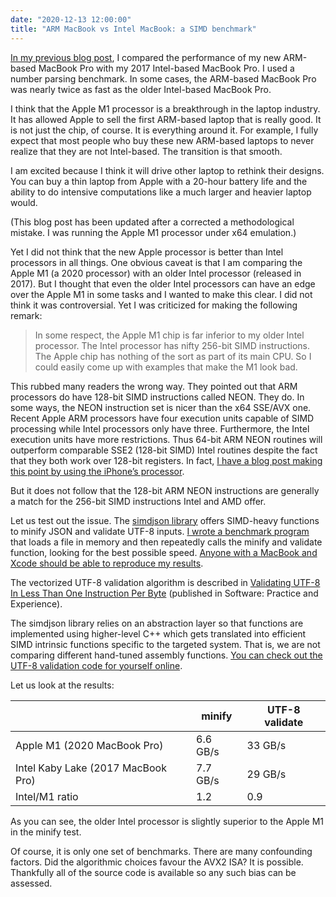 ```yaml
---
date: "2020-12-13 12:00:00"
title: "ARM MacBook vs Intel MacBook: a SIMD benchmark"
---
```




[In my previous blog post](/lemire/blog/2020/12/11/arm-macbook-vs-intel-macbook/), I compared the performance of my new ARM-based MacBook Pro with my 2017 Intel-based MacBook Pro. I used a number parsing benchmark. In some cases, the ARM-based MacBook Pro was nearly twice as fast as the older Intel-based MacBook Pro.

I think that the Apple M1 processor is a breakthrough in the laptop industry. It has allowed Apple to sell the first ARM-based laptop that is really good. It is not just the chip, of course. It is everything around it. For example, I fully expect that most people who buy these new ARM-based laptops to never realize that they are not Intel-based. The transition is that smooth.

I am excited because I think it will drive other laptop to rethink their designs. You can buy a thin laptop from Apple with a 20-hour battery life and the ability to do intensive computations like a much larger and heavier laptop would.

(This blog post has been updated after a corrected a methodological mistake. I was running the Apple M1 processor under x64 emulation.)

Yet I did not think that the new Apple processor is better than Intel processors in all things. One obvious caveat is that I am comparing the Apple M1 (a 2020 processor) with an older Intel processor (released in 2017). But I thought that even the older Intel processors can have an edge over the Apple M1 in some tasks and I wanted to make this clear. I did not think it was controversial. Yet I was criticized for making the following remark:

> In some respect, the Apple M1 chip is far inferior to my older Intel processor. The Intel processor has nifty 256-bit SIMD instructions. The Apple chip has nothing of the sort as part of its main CPU. So I could easily come up with examples that make the M1 look bad.


This rubbed many readers the wrong way. They pointed out that ARM processors do have 128-bit SIMD instructions called NEON. They do. In some ways, the NEON instruction set is nicer than the x64 SSE/AVX one. Recent Apple ARM processors have four execution units capable of SIMD processing while Intel processors only have three. Furthermore, the Intel execution units have more restrictions. Thus 64-bit ARM NEON routines will outperform comparable SSE2 (128-bit SIMD) Intel routines despite the fact that they both work over 128-bit registers. In fact, [I have a blog post making this point by using the iPhone&rsquo;s processor](/lemire/blog/2019/07/10/parsing-json-using-simd-instructions-on-the-apple-a12-processor/).

But it does not follow that the 128-bit ARM NEON instructions are generally a match for the 256-bit SIMD instructions Intel and AMD offer.

Let us test out the issue. The [simdjson library](https://simdjson.org) offers SIMD-heavy functions to minify JSON and validate UTF-8 inputs. [I wrote a benchmark program](https://github.com/lemire/Code-used-on-Daniel-Lemire-s-blog/blob/master/2020/12/benchmark.cpp) that loads a file in memory and then repeatedly calls the minify and validate function, looking for the best possible speed. [Anyone with a MacBook and Xcode should be able to reproduce my results](https://github.com/lemire/Code-used-on-Daniel-Lemire-s-blog/tree/master/2020/12).

The vectorized UTF-8 validation algorithm is described in [Validating UTF-8 In Less Than One Instruction Per Byte](https://arxiv.org/pdf/2010.03090.pdf) (published in Software: Practice and Experience).

The simdjson library relies on an abstraction layer so that functions are implemented using higher-level C++ which gets translated into efficient SIMD intrinsic functions specific to the targeted system. That is, we are not comparing different hand-tuned assembly functions. [You can check out the UTF-8 validation code for yourself online](https://github.com/simdjson/simdjson/blob/master/src/generic/stage1/utf8_lookup4_algorithm.h).

Let us look at the results:

&nbsp;                   |minify                   |UTF-8 validate           |
-------------------------|-------------------------|-------------------------|
Apple M1 (2020 MacBook Pro) |6.6 GB/s                 |33 GB/s                  |
Intel Kaby Lake (2017 MacBook Pro) |7.7 GB/s                 |29 GB/s                  |
Intel/M1 ratio           |1.2                      |0.9                      |


As you can see, the older Intel processor is slightly superior to the Apple M1 in the minify test.

Of course, it is only one set of benchmarks. There are many confounding factors. Did the algorithmic choices favour the AVX2 ISA? It is possible. Thankfully all of the source code is available so any such bias can be assessed.


